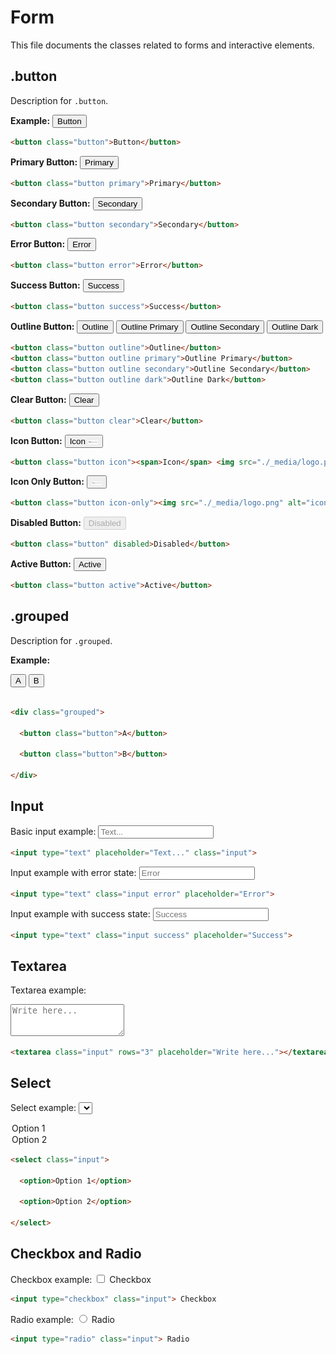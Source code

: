 # Form

This file documents the classes related to forms and interactive elements.

## .button

Description for `.button`.

**Example:**
<button class="button">Button</button>

```html
<button class="button">Button</button>
```

**Primary Button:**
<button class="button primary">Primary</button>

```html
<button class="button primary">Primary</button>
```

**Secondary Button:**
<button class="button secondary">Secondary</button>

```html
<button class="button secondary">Secondary</button>
```

**Error Button:**
<button class="button error">Error</button>

```html
<button class="button error">Error</button>
```

**Success Button:**
<button class="button success">Success</button>

```html
<button class="button success">Success</button>
```

**Outline Button:**
<button class="button outline">Outline</button>
<button class="button outline primary">Outline Primary</button>
<button class="button outline secondary">Outline Secondary</button>
<button class="button outline dark">Outline Dark</button>

```html
<button class="button outline">Outline</button>
<button class="button outline primary">Outline Primary</button>
<button class="button outline secondary">Outline Secondary</button>
<button class="button outline dark">Outline Dark</button>
```

**Clear Button:**
<button class="button clear">Clear</button>

```html
<button class="button clear">Clear</button>
```

**Icon Button:**
<button class="button icon"><span>Icon</span> <img src="./_media/logo.png" alt="icon" width="16"></button>

```html
<button class="button icon"><span>Icon</span> <img src="./_media/logo.png" alt="icon" width="16"></button>
```

**Icon Only Button:**
<button class="button icon-only"><img src="./_media/logo.png" alt="icon" width="16"></button>

```html
<button class="button icon-only"><img src="./_media/logo.png" alt="icon" width="16"></button>
```

**Disabled Button:**
<button class="button" disabled>Disabled</button>

```html
<button class="button" disabled>Disabled</button>
```

**Active Button:**
<button class="button active">Active</button>

```html
<button class="button active">Active</button>
```

## .grouped

Description for `.grouped`.

**Example:**
<div class="grouped">
  <button class="button">A</button>
  <button class="button">B</button>
</div>

<br/>

```html
<div class="grouped">

  <button class="button">A</button>

  <button class="button">B</button>

</div>
```

## Input

Basic input example:
<input type="text" placeholder="Text..." class="input">

```html
<input type="text" placeholder="Text..." class="input">
```

Input example with error state:
<input type="text" class="input error" placeholder="Error">

```html
<input type="text" class="input error" placeholder="Error">
```

Input example with success state:
<input type="text" class="input success" placeholder="Success">

```html
<input type="text" class="input success" placeholder="Success">
```

## Textarea

Textarea example:
<textarea class="input" rows="3" placeholder="Write here..."></textarea>

```html
<textarea class="input" rows="3" placeholder="Write here..."></textarea>
```

## Select

Select example:
<select class="input">
  <option>Option 1</option>
  <option>Option 2</option>
</select>

```html
<select class="input">
  
  <option>Option 1</option>
  
  <option>Option 2</option>

</select>
```

## Checkbox and Radio

Checkbox example:
<input type="checkbox" class="input"> Checkbox

```html
<input type="checkbox" class="input"> Checkbox
```

Radio example:
<input type="radio" class="input"> Radio

```html
<input type="radio" class="input"> Radio
```
